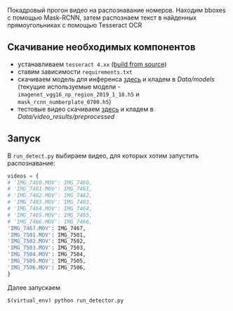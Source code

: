 Покадровый прогон видео на распознавание номеров. Находим bboxes с помощью Mask-RCNN, затем распознаем текст в найденных прямоугольниках с помощью Tesseract OCR

## Скачивание необходимых компонентов

- устанавливаем ```tesseract 4.xx``` [(build from source)](https://github.com/tesseract-ocr/tesseract/wiki/Compiling)
- ставим зависимости ``` requirements.txt ```
- скачиваем модель для инференса [здесь](https://nomeroff.net.ua/models) и кладем в _Data/models_ (текущие используемые модели - ```imagenet_vgg16_np_region_2019_1_18.h5``` и ```mask_rcnn_numberplate_0700.h5```)
- тестовые видео скачиваем [здесь](https://drive.google.com/open?id=1gq14wGn3rotADueRI10ObOH1ZFEbsW5b) и кладем в *Data/video_results/preprocessed*

## Запуск
В ```run_detect.py``` выбираем видео, для которых хотим запустить распознавание:
```python
videos = {
# 'IMG_7460.MOV': IMG_7460,
# 'IMG_7461.MOV': IMG_7461,
# 'IMG_7462.MOV': IMG_7462,
# 'IMG_7463.MOV': IMG_7463,
# 'IMG_7464.MOV': IMG_7464,
# 'IMG_7465.MOV': IMG_7465,
# 'IMG_7466.MOV': IMG_7466,
'IMG_7467.MOV': IMG_7467,
'IMG_7501.MOV': IMG_7501,
'IMG_7502.MOV': IMG_7502,
'IMG_7503.MOV': IMG_7503,
'IMG_7504.MOV': IMG_7504,
'IMG_7505.MOV': IMG_7505,
'IMG_7506.MOV': IMG_7506,
}
```

Далее запускаем

```$(virtual_env) python run_detector.py```
